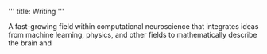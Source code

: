 '''
title: Writing
'''

A fast-growing field within computational neuroscience that integrates ideas from machine learning, physics, and other fields to mathematically describe the brain and 